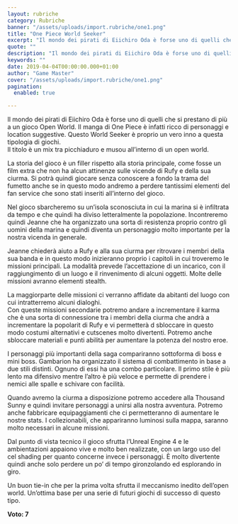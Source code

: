 ```yaml
---
layout: rubriche
category: Rubriche
banner: "/assets/uploads/import.rubriche/one1.png"
title: "One Piece World Seeker"
excerpt: "Il mondo dei pirati di Eiichiro Oda è forse uno di quelli che si prestano di più a un gioco Open World. Il manga di One Piece è infatti ricco di personaggi e location suggestive. Questo World Seeker è proprio un vero inno a questa tipologia di giochi. Il titolo è un mix tra picchiaduro [&hellip"
quote: ""
description: "Il mondo dei pirati di Eiichiro Oda è forse uno di quelli che si prestano di più a un gioco Open World. Il manga di One Piece è infatti ricco di personaggi e location suggestive. Questo World Seeker è proprio un vero inno a questa tipologia di giochi. Il titolo è un mix tra picchiaduro [&hellip"
keywords: ""
date: 2019-04-04T00:00:00.000+01:00
author: "Game Master"
cover: "/assets/uploads/import.rubriche/one1.png"
pagination:
  enabled: true

---
```


Il mondo dei pirati di Eiichiro Oda è forse uno di quelli che si prestano di più a un gioco Open World. Il manga di One Piece è infatti ricco di personaggi e location suggestive. Questo World Seeker è proprio un vero inno a questa tipologia di giochi.  
Il titolo è un mix tra picchiaduro e musou all’interno di un open world.

La storia del gioco è un filler rispetto alla storia principale, come fosse un film extra che non ha alcun attinenze sulle vicende di Rufy e della sua ciurma. Si potrà quindi giocare senza conoscere a fondo la trama del fumetto anche se in questo modo andremo a perdere tantissimi elementi del fan service che sono stati inseriti all’interno del gioco.

Nel gioco sbarcheremo su un’isola sconosciuta in cui la marina si è infiltrata da tempo e che quindi ha diviso letteralmente la popolazione. Incontreremo quindi Jeanne che ha organizzato una sorta di resistenza proprio contro gli uomini della marina e quindi diventa un personaggio molto importante per la nostra vicenda in generale.

Jeanne chiederà aiuto a Rufy e alla sua ciurma per ritrovare i membri della sua banda e in questo modo inizieranno proprio i capitoli in cui troveremo le missioni principali. La modalità prevede l’accettazione di un incarico, con il raggiungimento di un luogo e il rinvenimento di alcuni oggetti. Molte delle missioni avranno elementi stealth.

La maggiorparte delle missioni ci verranno affidate da abitanti del luogo con cui intratterremo alcuni dialoghi.  
Con queste missioni secondarie potremo andare a incrementare il karma che è una sorta di connessione tra i membri della ciurma che andrà a incrementare la popolarit di Rufy e vi permetterà d sbloccare in questo modo costumi alternativi e cutscenes molto divertenti. Potremo anche sbloccare materiali e punti abilità per aumentare la potenza del nostro eroe.

I personaggi più importanti della saga compariranno sottoforma di boss e mini boss. Gambarion ha organizzato il sistema di combattimento in base a due stili distinti. Ognuno di essi ha una combo particolare. Il primo stile è più lento ma difensivo mentre l’altro è più veloce e permette di prendere i nemici alle spalle e schivare con facilità.

Quando avremo la ciurma a disposizione potremo accedere alla Thousand Sunny e quindi invitare personaggi a unirsi alla nostra avventura. Potremo anche fabbricare equipaggiamenti che ci permetteranno di aumentare le nostre stats. I collezionabili, che appariranno luminosi sulla mappa, saranno molto necessari in alcune missioni.

Dal punto di vista tecnico il gioco sfrutta l’Unreal Engine 4 e le ambientazioni appaiono vive e molto ben realizzate, con un largo uso del cel shading per quanto concerne invece i personaggi. È molto divertente quindi anche solo perdere un po’ di tempo gironzolando ed esplorando in giro.

Un buon tie-in che per la prima volta sfrutta il meccanismo inedito dell’open world. Un’ottima base per una serie di futuri giochi di successo di questo tipo.

**Voto: 7**